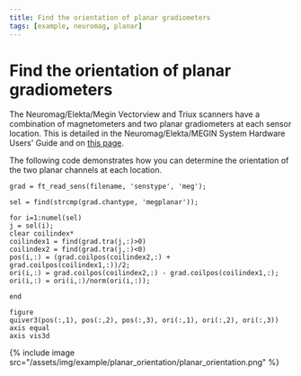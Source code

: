 ```yaml
---
title: Find the orientation of planar gradiometers
tags: [example, neuromag, planar]
---
```


# Find the orientation of planar gradiometers

The Neuromag/Elekta/Megin Vectorview and Triux scanners have a combination of magnetometers and two planar gradiometers at each sensor location. This is detailed in the Neuromag/Elekta/MEGIN System Hardware Users' Guide and on [this page](http://imaging.mrc-cbu.cam.ac.uk/meg/VectorviewDescription#Magsgrads).

The following code demonstrates how you can determine the orientation of the two planar channels at each location.

    grad = ft_read_sens(filename, 'senstype', 'meg');

    sel = find(strcmp(grad.chantype, 'megplanar'));

    for i=1:numel(sel)
    j = sel(i);
    clear coilindex*
    coilindex1 = find(grad.tra(j,:)>0)
    coilindex2 = find(grad.tra(j,:)<0)
    pos(i,:) = (grad.coilpos(coilindex2,:) + grad.coilpos(coilindex1,:))/2;
    ori(i,:) = grad.coilpos(coilindex2,:) - grad.coilpos(coilindex1,:);
    ori(i,:) = ori(i,:)/norm(ori(i,:));

    end

    figure
    quiver3(pos(:,1), pos(:,2), pos(:,3), ori(:,1), ori(:,2), ori(:,3))
    axis equal
    axis vis3d

{% include image src="/assets/img/example/planar_orientation/planar_orientation.png" %}
